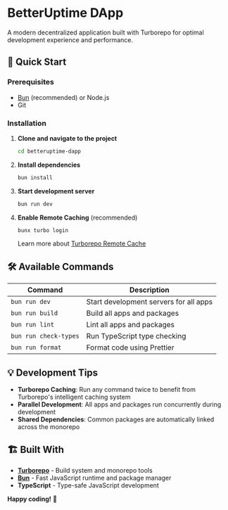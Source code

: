 # BetterUptime DApp

A modern decentralized application built with Turborepo for optimal development experience and performance.

## 🚀 Quick Start

### Prerequisites
- [Bun](https://bun.sh/) (recommended) or Node.js
- Git

### Installation

1. **Clone and navigate to the project**
   ```bash
   cd betteruptime-dapp
   ```

2. **Install dependencies**
   ```bash
   bun install
   ```

3. **Start development server**
   ```bash
   bun run dev
   ```

4. **Enable Remote Caching** (recommended)
   ```bash
   bunx turbo login
   ```
   Learn more about [Turborepo Remote Cache](https://turborepo.com/remote-cache)


## 🛠️ Available Commands

| Command | Description |
|---------|-------------|
| `bun run dev` | Start development servers for all apps |
| `bun run build` | Build all apps and packages |
| `bun run lint` | Lint all apps and packages |
| `bun run check-types` | Run TypeScript type checking |
| `bun run format` | Format code using Prettier |

## 💡 Development Tips

- **Turborepo Caching**: Run any command twice to benefit from Turborepo's intelligent caching system
- **Parallel Development**: All apps and packages run concurrently during development
- **Shared Dependencies**: Common packages are automatically linked across the monorepo

## 🏗️ Built With

- **[Turborepo](https://turborepo.org/)** - Build system and monorepo tools
- **[Bun](https://bun.sh/)** - Fast JavaScript runtime and package manager
- **TypeScript** - Type-safe JavaScript development

**Happy coding!** 🎉
